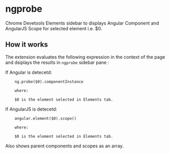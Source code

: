 # ngprobe

Chrome Devetools Elements sidebar to displays Angular Component and AngularJS Scope for selected element i.e. $0.

## How it works

The extension evaluates the following expression in the context of the page and dsiplays the results in ```ngprobe``` sidebar pane :

If Angular is detecetd:

```
    ng.probe($0).componentInstance

    where:

    $0 is the element selected in Elements tab.
```

If AngularJS is detecetd:

```
    angular.element($0).scope()

    where:

    $0 is the element selected in Elements tab.
```

Also shows parent components and scopes as an array.